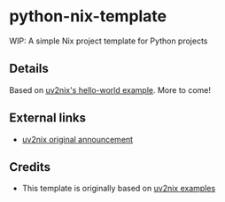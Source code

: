 # python-nix-template

WIP: A simple Nix project template for Python projects

## Details

Based on [uv2nix's hello-world example](https://github.com/pyproject-nix/uv2nix/tree/master/templates/hello-world). More to come!

## External links

- [uv2nix original announcement](https://discourse.nixos.org/t/uv2nix-build-develop-python-projects-using-uv-with-nix/58563)

## Credits

- This template is originally based on [uv2nix examples](https://github.com/pyproject-nix/uv2nix/tree/master/templates/hello-world)
